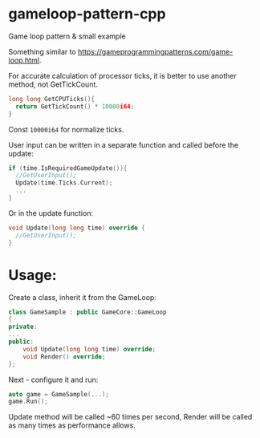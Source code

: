 # gameloop-pattern-cpp
Game loop pattern &amp; small example

Something similar to https://gameprogrammingpatterns.com/game-loop.html.

For accurate calculation of processor ticks, it is better to use another method, not GetTickCount. 
```cpp
long long GetCPUTicks(){
  return GetTickCount() * 10000i64;
}
```
Const `10000i64` for normalize ticks.

User input can be written in a separate function and called before the update:
```cpp
if (time.IsRequiredGameUpdate()){
  //GetUserInput();
  Update(time.Ticks.Current);
  ...
}
```
Or in the update function: 
```cpp
void Update(long long time) override {
  //GetUserInput();
}
```

# Usage:
Create a class, inherit it from the GameLoop:
```cpp
class GameSample : public GameCore::GameLoop
{
private:
...
public:
	void Update(long long time) override;
	void Render() override;
};
```
Next - configure it and run:
```cpp
auto game = GameSample(...);
game.Run();
```

Update method will be called ~60 times per second, Render will be called as many times as performance allows.
